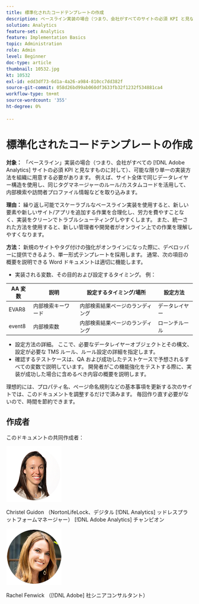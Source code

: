 ```yaml
---
title: 標準化されたコードテンプレートの作成
description: ベースライン実装の場合（つまり、会社がすべてのサイトの必須 KPI と見なすものに対して）、可能  [!DNL Adobe Analytics]  限り単一の実装方法を組織に用意する必要があります。
solution: Analytics
feature-set: Analytics
feature: Implementation Basics
topic: Administration
role: Admin
level: Beginner
doc-type: article
thumbnail: 10532.jpg
kt: 10532
exl-id: edd3df73-6d1a-4a26-a984-810cc7dd382f
source-git-commit: 058d26bd99ab060df3633fb32f1232f534881ca4
workflow-type: tm+mt
source-wordcount: '355'
ht-degree: 0%

---
```


# 標準化されたコードテンプレートの作成

**対象：** 「ベースライン」実装の場合（つまり、会社がすべての [!DNL Adobe Analytics] サイトの必須 KPI と見なすものに対して）、可能な限り単一の実装方法を組織に用意する必要があります。 例えば、サイト全体で同じデータレイヤー構造を使用し、同じタグマネージャーのルール/カスタムコードを活用して、内部検索や訪問者プロファイル情報などを取り込みます。

**理由：** 繰り返し可能でスケーラブルなベースライン実装を使用すると、新しい要素や新しいサイト/アプリを追加する作業を合理化し、労力を費やすことなく、実装をクリーンでトラブルシューティングしやすくします。 また、統一された方法を使用すると、新しい管理者や開発者がオンライン上での作業を理解しやすくなります。

**方法：** 新規のサイトやタグ付けの強化がオンラインになった際に、デベロッパーに提供できるよう、単一形式テンプレートを採用します。 通常、次の項目の概要を説明できる Word ドキュメントは適切に機能します。

* 実装される変数、その目的および設定するタイミング。 例：

| AA 変数 | 説明 | 設定するタイミング/場所 | 設定方法 |
|--- |--- |--- |--- |
| EVAR8 | 内部検索キーワード | 内部検索結果ページのランディング | データレイヤー |
| event8 | 内部検索数 | 内部検索結果ページのランディング | ローンチルール |

* 設定方法の詳細。 ここで、必要なデータレイヤーオブジェクトとその構文、設定が必要な TMS ルール、ルール設定の詳細を指定します。
* 確認するテストケースは、QA および成功したテストケースで予想されるすべての変数で説明しています。 開発者がこの機能強化をテストする際に、実装が成功した場合に含めるべき内容の概要を説明します。

理想的には、プロパティ名、ページ命名規則などの基本事項を更新する次のサイトでは、このドキュメントを調整するだけで済みます。 毎回作り直す必要がないので、時間を節約できます。

## 作成者

このドキュメントの共同作成者：

![Christel Guidon](assets/Christel-Headshot-150.png)

Christel Guidon （NortonLifeLock、デジタル [!DNL Analytics] ッドレスプラットフォームマネージャー）
[!DNL Adobe Analytics] チャンピオン

![ レイチェル・フェンウィック ](assets/Rachel-Fenwick-150.png)

Rachel Fenwick （[!DNL Adobe] 社シニアコンサルタント）
